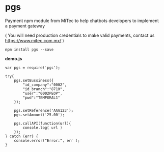 # pgs

Payment npm module from MiTec to help chatbots developers to implement a payment gateway

( You will need production credentials to make valid payments, contact us https://www.mitec.com.mx/ )

```
npm install pgs --save
```

**demo.js**
``` [Javascript]
var pgs = require('pgs');

try{
	pgs.setBussiness({
		"id_company":"0002",
		"id_branch":"8710",
		"user":"0002PEOP",
		"pwd":"TEMPORAL1"
	});

	pgs.setReference('AAA123');
	pgs.setAmount('25.00');

	pgs.callAPI(function(url){
		console.log( url )
	});
} catch (err) {
	console.error("Error:", err );
}
```

